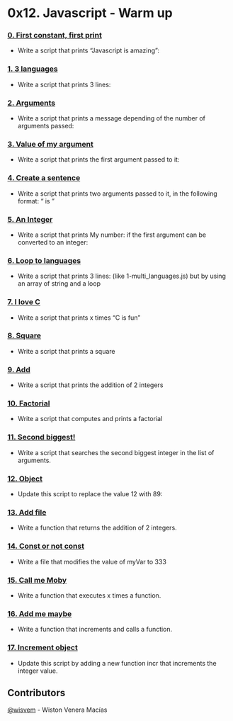 # 0x12. Javascript - Warm up

### [0. First constant, first print](./0-javascript_is_amazing.js)
- Write a script that prints “Javascript is amazing”:

### [1. 3 languages](./1-multi_languages.js)
- Write a script that prints 3 lines:

### [2. Arguments](./2-arguments.js)
- Write a script that prints a message depending of the number of arguments passed:

### [3. Value of my argument](./3-value_argument.js)
- Write a script that prints the first argument passed to it:

### [4. Create a sentence](./4-concat.js)
- Write a script that prints two arguments passed to it, in the following format: “ is ”

### [5. An Integer](./5-to_integer.js)
- Write a script that prints My number: <first argument converted in integer> if the first argument can be converted to an integer:

### [6. Loop to languages](./6-multi_languages_loop.js)
- Write a script that prints 3 lines: (like 1-multi_languages.js) but by using an array of string and a loop

### [7. I love C](./7-multi_c.js)
- Write a script that prints x times “C is fun”

### [8. Square](./8-square.js)
- Write a script that prints a square

### [9. Add](./9-add.js)
- Write a script that prints the addition of 2 integers

### [10. Factorial](./10-factorial.js)
- Write a script that computes and prints a factorial

### [11. Second biggest!](./11-second_biggest.js)
- Write a script that searches the second biggest integer in the list of arguments.

### [12. Object](./12-object.js)
- Update this script to replace the value 12 with 89:

### [13. Add file](./13-add.js)
- Write a function that returns the addition of 2 integers.

### [14. Const or not const](./100-let_me_const.js)
- Write a file that modifies the value of myVar to 333

### [15. Call me Moby](./101-call_me_moby.js)
- Write a function that executes x times a function.

### [16. Add me maybe](./102-add_me_maybe.js)
- Write a function that increments and calls a function.

### [17. Increment object](./103-object_fct.js)
- Update this script by adding a new function incr that increments the integer value.

## Contributors
[@wisvem](https://github.com/wisvem) - Wiston Venera Macías
